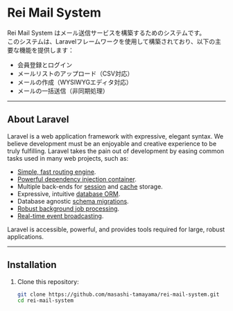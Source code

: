 # Rei Mail System

Rei Mail System はメール送信サービスを構築するためのシステムです。  
このシステムは、Laravelフレームワークを使用して構築されており、以下の主要な機能を提供します：

- 会員登録とログイン
- メールリストのアップロード（CSV対応）
- メールの作成（WYSIWYGエディタ対応）
- メールの一括送信（非同期処理）

---

## About Laravel

Laravel is a web application framework with expressive, elegant syntax. We believe development must be an enjoyable and creative experience to be truly fulfilling. Laravel takes the pain out of development by easing common tasks used in many web projects, such as:

- [Simple, fast routing engine](https://laravel.com/docs/routing).
- [Powerful dependency injection container](https://laravel.com/docs/container).
- Multiple back-ends for [session](https://laravel.com/docs/session) and [cache](https://laravel.com/docs/cache) storage.
- Expressive, intuitive [database ORM](https://laravel.com/docs/eloquent).
- Database agnostic [schema migrations](https://laravel.com/docs/migrations).
- [Robust background job processing](https://laravel.com/docs/queues).
- [Real-time event broadcasting](https://laravel.com/docs/broadcasting).

Laravel is accessible, powerful, and provides tools required for large, robust applications.

---

## Installation

1. Clone this repository:
   ```bash
   git clone https://github.com/masashi-tamayama/rei-mail-system.git
   cd rei-mail-system
